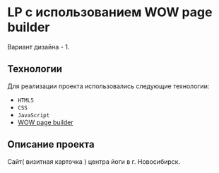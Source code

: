 # LP с использованием WOW page builder
Вариант дизайна - 1.

## Технологии
Для реализации проекта использовались следующие технологии:
* ``HTML5``
* ``CSS``
* ``JavaScript``
*  [WOW page builder](http://xpeedstudio.com/html/wow/demo/)

## Описание проекта
Сайт( визитная карточка ) центра йоги в г. Новосибирск.

